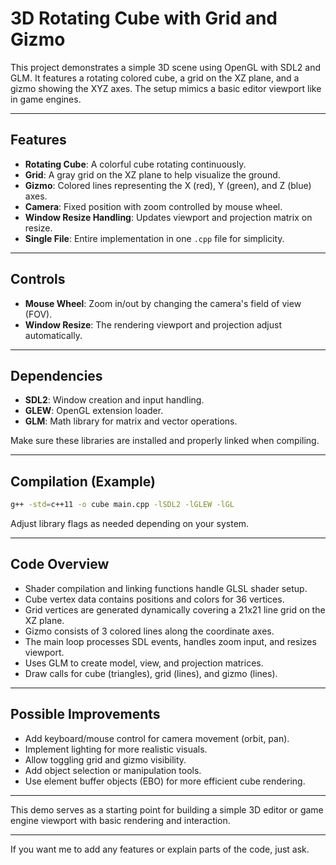 # 3D Rotating Cube with Grid and Gizmo

This project demonstrates a simple 3D scene using OpenGL with SDL2 and GLM. It features a rotating colored cube, a grid on the XZ plane, and a gizmo showing the XYZ axes. The setup mimics a basic editor viewport like in game engines.

---

## Features

- **Rotating Cube**: A colorful cube rotating continuously.
- **Grid**: A gray grid on the XZ plane to help visualize the ground.
- **Gizmo**: Colored lines representing the X (red), Y (green), and Z (blue) axes.
- **Camera**: Fixed position with zoom controlled by mouse wheel.
- **Window Resize Handling**: Updates viewport and projection matrix on resize.
- **Single File**: Entire implementation in one `.cpp` file for simplicity.

---

## Controls

- **Mouse Wheel**: Zoom in/out by changing the camera's field of view (FOV).
- **Window Resize**: The rendering viewport and projection adjust automatically.

---

## Dependencies

- **SDL2**: Window creation and input handling.
- **GLEW**: OpenGL extension loader.
- **GLM**: Math library for matrix and vector operations.

Make sure these libraries are installed and properly linked when compiling.

---

## Compilation (Example)

```bash
g++ -std=c++11 -o cube main.cpp -lSDL2 -lGLEW -lGL
```

Adjust library flags as needed depending on your system.

---

## Code Overview

- Shader compilation and linking functions handle GLSL shader setup.
- Cube vertex data contains positions and colors for 36 vertices.
- Grid vertices are generated dynamically covering a 21x21 line grid on the XZ plane.
- Gizmo consists of 3 colored lines along the coordinate axes.
- The main loop processes SDL events, handles zoom input, and resizes viewport.
- Uses GLM to create model, view, and projection matrices.
- Draw calls for cube (triangles), grid (lines), and gizmo (lines).

---

## Possible Improvements

- Add keyboard/mouse control for camera movement (orbit, pan).
- Implement lighting for more realistic visuals.
- Allow toggling grid and gizmo visibility.
- Add object selection or manipulation tools.
- Use element buffer objects (EBO) for more efficient cube rendering.

---

This demo serves as a starting point for building a simple 3D editor or game engine viewport with basic rendering and interaction.

---

If you want me to add any features or explain parts of the code, just ask.
